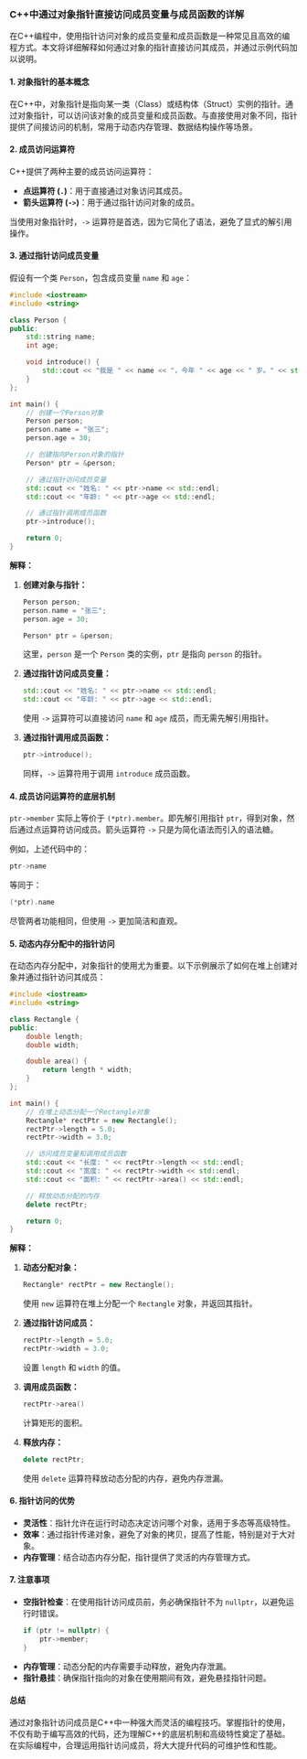 ### C++中通过对象指针直接访问成员变量与成员函数的详解

在C++编程中，使用指针访问对象的成员变量和成员函数是一种常见且高效的编程方式。本文将详细解释如何通过对象的指针直接访问其成员，并通过示例代码加以说明。

#### 1. 对象指针的基本概念

在C++中，对象指针是指向某一类（Class）或结构体（Struct）实例的指针。通过对象指针，可以访问该对象的成员变量和成员函数。与直接使用对象不同，指针提供了间接访问的机制，常用于动态内存管理、数据结构操作等场景。

#### 2. 成员访问运算符

C++提供了两种主要的成员访问运算符：

- **点运算符 (`.`)**：用于直接通过对象访问其成员。
- **箭头运算符 (`->`)**：用于通过指针访问对象的成员。

当使用对象指针时，`->` 运算符是首选，因为它简化了语法，避免了显式的解引用操作。

#### 3. 通过指针访问成员变量

假设有一个类 `Person`，包含成员变量 `name` 和 `age`：

```cpp
#include <iostream>
#include <string>

class Person {
public:
    std::string name;
    int age;

    void introduce() {
        std::cout << "我是 " << name << "，今年 " << age << " 岁。" << std::endl;
    }
};

int main() {
    // 创建一个Person对象
    Person person;
    person.name = "张三";
    person.age = 30;

    // 创建指向Person对象的指针
    Person* ptr = &person;

    // 通过指针访问成员变量
    std::cout << "姓名: " << ptr->name << std::endl;
    std::cout << "年龄: " << ptr->age << std::endl;

    // 通过指针调用成员函数
    ptr->introduce();

    return 0;
}
```

**解释：**

1. **创建对象与指针：**
   ```cpp
   Person person;
   person.name = "张三";
   person.age = 30;
   
   Person* ptr = &person;
   ```
   这里，`person` 是一个 `Person` 类的实例，`ptr` 是指向 `person` 的指针。

2. **通过指针访问成员变量：**
   ```cpp
   std::cout << "姓名: " << ptr->name << std::endl;
   std::cout << "年龄: " << ptr->age << std::endl;
   ```
   使用 `->` 运算符可以直接访问 `name` 和 `age` 成员，而无需先解引用指针。

3. **通过指针调用成员函数：**
   ```cpp
   ptr->introduce();
   ```
   同样，`->` 运算符用于调用 `introduce` 成员函数。

#### 4. 成员访问运算符的底层机制

`ptr->member` 实际上等价于 `(*ptr).member`。即先解引用指针 `ptr`，得到对象，然后通过点运算符访问成员。箭头运算符 `->` 只是为简化语法而引入的语法糖。

例如，上述代码中的：
```cpp
ptr->name
```
等同于：
```cpp
(*ptr).name
```

尽管两者功能相同，但使用 `->` 更加简洁和直观。

#### 5. 动态内存分配中的指针访问

在动态内存分配中，对象指针的使用尤为重要。以下示例展示了如何在堆上创建对象并通过指针访问其成员：

```cpp
#include <iostream>
#include <string>

class Rectangle {
public:
    double length;
    double width;

    double area() {
        return length * width;
    }
};

int main() {
    // 在堆上动态分配一个Rectangle对象
    Rectangle* rectPtr = new Rectangle();
    rectPtr->length = 5.0;
    rectPtr->width = 3.0;

    // 访问成员变量和调用成员函数
    std::cout << "长度: " << rectPtr->length << std::endl;
    std::cout << "宽度: " << rectPtr->width << std::endl;
    std::cout << "面积: " << rectPtr->area() << std::endl;

    // 释放动态分配的内存
    delete rectPtr;

    return 0;
}
```

**解释：**

1. **动态分配对象：**
   ```cpp
   Rectangle* rectPtr = new Rectangle();
   ```
   使用 `new` 运算符在堆上分配一个 `Rectangle` 对象，并返回其指针。

2. **通过指针访问成员：**
   ```cpp
   rectPtr->length = 5.0;
   rectPtr->width = 3.0;
   ```
   设置 `length` 和 `width` 的值。

3. **调用成员函数：**
   ```cpp
   rectPtr->area()
   ```
   计算矩形的面积。

4. **释放内存：**
   ```cpp
   delete rectPtr;
   ```
   使用 `delete` 运算符释放动态分配的内存，避免内存泄漏。

#### 6. 指针访问的优势

- **灵活性**：指针允许在运行时动态决定访问哪个对象，适用于多态等高级特性。
- **效率**：通过指针传递对象，避免了对象的拷贝，提高了性能，特别是对于大对象。
- **内存管理**：结合动态内存分配，指针提供了灵活的内存管理方式。

#### 7. 注意事项

- **空指针检查**：在使用指针访问成员前，务必确保指针不为 `nullptr`，以避免运行时错误。
  ```cpp
  if (ptr != nullptr) {
      ptr->member;
  }
  ```
- **内存管理**：动态分配的内存需要手动释放，避免内存泄漏。
- **指针悬挂**：确保指针指向的对象在使用期间有效，避免悬挂指针问题。

#### 总结

通过对象指针访问成员是C++中一种强大而灵活的编程技巧。掌握指针的使用，不仅有助于编写高效的代码，还为理解C++的底层机制和高级特性奠定了基础。在实际编程中，合理运用指针访问成员，将大大提升代码的可维护性和性能。